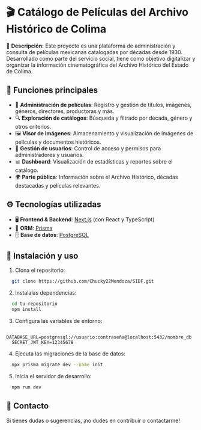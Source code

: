 # 🎬 Catálogo de Películas del Archivo Histórico de Colima

📌 **Descripción:**
Este proyecto es una plataforma de administración y consulta de películas mexicanas catalogadas por décadas desde 1930. Desarrollado como parte del servicio social, tiene como objetivo digitalizar y organizar la información cinematográfica del Archivo Histórico del Estado de Colima.

## 🔹 Funciones principales
- 📂 **Administración de películas**: Registro y gestión de títulos, imágenes, géneros, directores, productoras y más.
- 🔍 **Exploración de catálogos**: Búsqueda y filtrado por década, género y otros criterios.
- 🖼 **Visor de imágenes**: Almacenamiento y visualización de imágenes de películas y documentos históricos.
- 👥 **Gestión de usuarios**: Control de acceso y permisos para administradores y usuarios.
- 📊 **Dashboard**: Visualización de estadísticas y reportes sobre el catálogo.
- 🌍 **Parte pública**: Información sobre el Archivo Histórico, décadas destacadas y películas relevantes.

## ⚙️ Tecnologías utilizadas
- 🖥 **Frontend & Backend**: [Next.js](https://nextjs.org/) (con React y TypeScript)
- 📂 **ORM**: [Prisma](https://www.prisma.io/)
- 🗄 **Base de datos**: [PostgreSQL](https://www.postgresql.org/)

## 🚀 Instalación y uso
1. Clona el repositorio:
  ```bash
    git clone https://github.com/Chucky22Mendoza/SIDF.git
  ```

2. Instalalas dependencias:
  ```bash
    cd tu-repositorio
    npm install
  ```

3. Configura las variables de entorno:
  ```env
    DATABASE_URL=postgresql://usuario:contraseña@localhost:5432/nombre_db
    SECRET_JWT_KEY=12345678
  ```

4. Ejecuta las migraciones de la base de datos:
  ```bash
    npx prisma migrate dev --name init
  ```

5. Inicia el servidor de desarrollo:
  ```bash
    npm run dev
  ```

## 📩 Contacto
Si tienes dudas o sugerencias, ¡no dudes en contribuir o contactarme!
